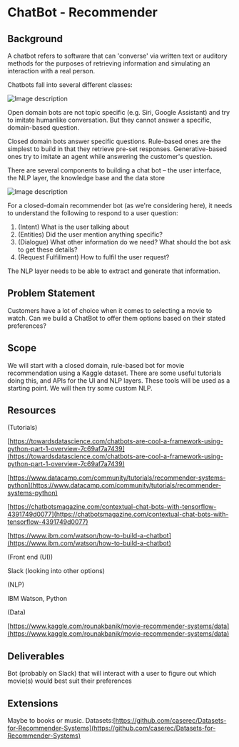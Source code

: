# ChatBot - Recommender



## Background

A chatbot refers to software that can &#39;converse&#39; via written text or auditory methods for the purposes of retrieving information and simulating an interaction with a real person.

Chatbots fall into several different classes:

![Image description](link-to-image)

Open domain bots are not topic specific (e.g. Siri, Google Assistant) and try to imitate humanlike conversation. But they cannot answer a specific, domain-based question.

Closed domain bots answer specific questions. Rule-based ones are the simplest to build in that they retrieve pre-set responses. Generative-based ones try to imitate an agent while answering the customer&#39;s question.

There are several components to building a chat bot – the user interface, the NLP layer, the knowledge base and the data store

![Image description](link-to-image)

For a closed-domain recommender bot (as we&#39;re considering here), it needs to understand the following to respond to a user question:

1. (Intent) What is the user talking about
2. (Entities) Did the user mention anything specific?
3. (Dialogue) What other information do we need? What should the bot ask to get these details?
4. (Request Fulfillment) How to fulfil the user request?

The NLP layer needs to be able to extract and generate that information.



## Problem Statement

Customers have a lot of choice when it comes to selecting a movie to watch. Can we build a ChatBot to offer them options based on their stated preferences?



## Scope

We will start with a closed domain, rule-based bot for movie recommendation using a Kaggle dataset. There are some useful tutorials doing this, and APIs for the UI and NLP layers. These tools will be used as a starting point. We will then try some custom NLP.

## Resources

(Tutorials)

[https://towardsdatascience.com/chatbots-are-cool-a-framework-using-python-part-1-overview-7c69af7a7439](https://towardsdatascience.com/chatbots-are-cool-a-framework-using-python-part-1-overview-7c69af7a7439)

[https://www.datacamp.com/community/tutorials/recommender-systems-python](https://www.datacamp.com/community/tutorials/recommender-systems-python)

[https://chatbotsmagazine.com/contextual-chat-bots-with-tensorflow-4391749d0077](https://chatbotsmagazine.com/contextual-chat-bots-with-tensorflow-4391749d0077)

[https://www.ibm.com/watson/how-to-build-a-chatbot](https://www.ibm.com/watson/how-to-build-a-chatbot)

(Front end (UI))

Slack (looking into other options)

(NLP)

IBM Watson, Python

(Data)

[https://www.kaggle.com/rounakbanik/movie-recommender-systems/data](https://www.kaggle.com/rounakbanik/movie-recommender-systems/data)

## Deliverables

Bot (probably on Slack) that will interact with a user to figure out which movie(s) would best suit their preferences

## Extensions

Maybe to books or music. Datasets:[https://github.com/caserec/Datasets-for-Recommender-Systems](https://github.com/caserec/Datasets-for-Recommender-Systems)
